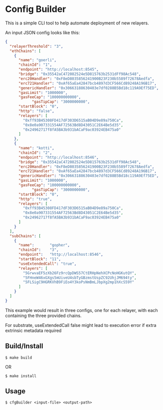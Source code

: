 # Config Builder

This is a simple CLI tool to help automate deployment of new relayers.

An input JSON config looks like this:

```json
{
  "relayerThreshold": "3",
  "ethChains": [
    {
      "name": "goerli",
      "chainId": "1",
      "endpoint": "http://localhost:8545",
      "bridge": "0x35542aC472082524e5D815763b2531dFf98Ac548",
      "erc20Handler": "0xF8eD8035856241900B23F230b5589f72678Aedfa",
      "erc721Handler": "0xAf65aEa42847bcb4897d3CF566Cd89248A196B17",
      "genericHandler": "0x30663188630403e7df0288B5Bd18c119A9Ef75ED",
      "gasLimit": "1000000",
      "gasFeeCap": "100000000000",
			"gasTipCap": "3000000000",
      "startBlock": "0",
      "http": "false",
      "relayers": [
        "0xff93B45308FD417dF303D6515aB04D9e89a750Ca",
        "0x8e0a907331554AF72563Bd8D43051C2E64Be5d35",
        "0x24962717f8fA5BA3b931bACaF9ac03924EB475a0"
      ]
    },
    {
      "name": "kotti",
      "chainId": "2",
      "endpoint": "http://localhost:8546",
      "bridge": "0x35542aC472082524e5D815763b2531dFf98Ac548",
      "erc20Handler": "0xF8eD8035856241900B23F230b5589f72678Aedfa",
      "erc721Handler": "0xAf65aEa42847bcb4897d3CF566Cd89248A196B17",
      "genericHandler": "0x30663188630403e7df0288B5Bd18c119A9Ef75ED",
      "gasLimit": "1000000",
      "gasFeeCap": "100000000000",
			"gasTipCap": "3000000000",
      "startBlock": "0",
      "http": "true",
      "relayers": [
        "0xff93B45308FD417dF303D6515aB04D9e89a750Ca",
        "0x8e0a907331554AF72563Bd8D43051C2E64Be5d35",
        "0x24962717f8fA5BA3b931bACaF9ac03924EB475a0"
      ]
    }
  ],
  "subChains": [
    {
      "name":       "gopher",
      "chainId":    "3",
      "endpoint":   "http://localhost:8546",
      "startBlock": "11",
      "useExtendedCall": "true",
      "relayers": [
        "5GrwvaEF5zXb26Fz9rcQpDWS57CtERHpNehXCPcNoHGKutQY",
        "5FHneW46xGXgs5mUiveU4sbTyGBzmstUspZC92UhjJM694ty",
        "5FLSigC9HGRKVhB9FiEo4Y3koPsNmBmLJbpXg2mp1hXcS59Y"
      ]
    }
  ]
}
```

This example would result in three configs, one for each relayer, with each containing the three provided chains.

For substrate, useExtendedCall false might lead to execution error if extra extrinsic metadata required

## Build/Install

```
$ make build
```
OR
```
$ make install
```

## Usage
```
$ cfgBuilder <input-file> <output-path>
```